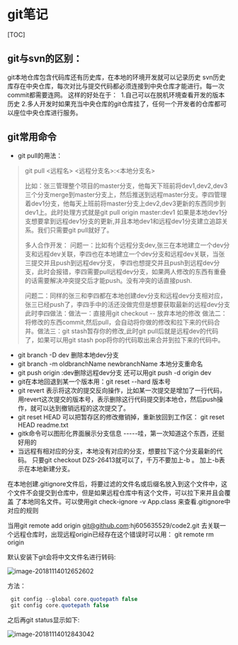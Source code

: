 # git笔记

[TOC]

## git与svn的区别：

git本地仓库包含代码库还有历史库，在本地的环境开发就可以记录历史
svn历史库存在中央仓库，每次对比与提交代码都必须连接到中央仓库才能进行。每一次commit都需要连网。
这样的好处在于：
​    1.自己可以在脱机环境查看开发的版本历史
​    2.多人开发时如果充当中央仓库的git仓库挂了，任何一个开发者的仓库都可以座位中央仓库进行服务。

## git常用命令

- git pull的用法：

> git pull <远程名> <远程分支名>:<本地分支名>
>
> 比如：张三管理整个项目的master分支，他每天下班前将dev1,dev2,dev3三个分支merge到master分支上，然后推送到远程master分支。
> ​	李四管理着dev1分支，他每天上班前将master分支上dev2,dev3更新的东西同步到dev1上。此时处理方式就是git pull origin master:dev1
> ​	如果是本地dev1分支想要拿到远程dev1分支的更新,并且本地dev1和远程dev1分支建立追踪关系。我们只需要git pull就好了。
>
> 多人合作开发：
> 问题一：比如有个远程分支dev,张三在本地建立一个dev分支和远程dev关联，李四也在本地建立一个dev分支和远程dev关联，当张三提交并且push到远程dev分支，
> 李四也想提交并且push到远程dev分支，此时会报错，李四需要pull远程dev分支，如果两人修改的东西有重叠的话需要解决冲突提交后才能push。没有冲突的话直接push.
>
> 问题二：同样的张三和李四都在本地创建dev分支和远程dev分支相对应，张三已经push了，李四手中的活还没做完但是想要获取最新的远程dev分支此时李四做法：
> ​	做法一：直接用git checkout -- <file> 放弃本地的修改
> ​	做法二：将修改的东西commit,然后pull，会自动将你做的修改和拉下来的代码合并。
> ​	做法三：git stash暂存你的修改,此时git pull后就是远程dev的代码了，如果可以用git stash pop将你的代码取出来合并到拉下来的代码中。

- git branch -D dev 删除本地dev分支
- git branch -m oldbranchName newbranchName  本地分支重命名
- git push origin :dev删除远程dev分支 还可以用git push -d origin dev 
- git在本地回退到某一个版本用：git reset --hard 版本号
- git revert <commit-id> 表示将这次的提交反向操作，比如某一次提交是增加了一行代码，用revert这次提交的版本号，表示删除这行代码提交到本地仓，然后push操作，就可以达到撤销远程的这次提交了。
- git reset HEAD <file> 可以把暂存区的修改撤销掉，重新放回到工作区： git reset HEAD readme.txt
- gitk命令可以图形化界面展示分支信息 -----哇，第一次知道这个东西，还挺好用的
- 当远程有相对应的分支，本地没有对应的分支，想要拉下这个分支最新的代码。 只要git checkout DZS-26413就可以了，千万不要加上-b 。 加上-b表示在本地新建分支。

在本地创建.gitignore文件后，将要过滤的文件名或后缀名放入到这个文件中，这个文件不会提交到仓库中，但是如果远程仓库中有这个文件，可以拉下来并且会覆盖
了本地同名文件。可以使用git check-ignore -v App.class 来查看.gitignore中对应的规则

当用git remote add origin git@github.com:hj605635529/code2.git 去关联一个远程仓库时，出现远程origin已经存在这个错误时可以用：
 git remote rm origin



默认安装下git会将中文文件名进行转码:

![image-20181114012652602](https://ws4.sinaimg.cn/large/006tNbRwly1fx6y5ufmj1j31ja0p27d9.jpg)

方法：

```java
 git config --global core.quotepath false
 git config core.quotepath false
```

之后再git status显示如下:

![image-20181114012843042](https://ws4.sinaimg.cn/large/006tNbRwly1fx6y7paqkkj30zi0j0tej.jpg)

